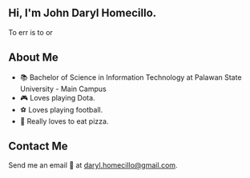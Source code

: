 ## Hi, I'm John Daryl Homecillo.
To err is to or

## About Me
* :books: Bachelor of Science in Information Technology at Palawan State University - Main Campus
* :video_game: Loves playing Dota.
* :soccer: Loves playing football.
* :pizza: Really loves to eat pizza.

## Contact Me
Send me an email :e-mail: at <daryl.homecillo@gmail.com>.

